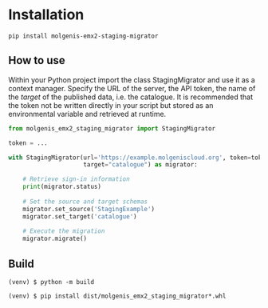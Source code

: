# Installation

```console
pip install molgenis-emx2-staging-migrator
```

## How to use

Within your Python project import the class StagingMigrator and use it as a context manager.
Specify the URL of the server, the API token, the name of the _target_ of the published data, i.e. the catalogue.
It is recommended that the token not be written directly in your script but stored as an environmental variable and retrieved at runtime.

```py
from molgenis_emx2_staging_migrator import StagingMigrator

token = ...

with StagingMigrator(url='https://example.molgeniscloud.org', token=token, 
                     target="catalogue") as migrator:

    # Retrieve sign-in information
    print(migrator.status)
    
    # Set the source and target schemas
    migrator.set_source('StagingExample')
    migrator.set_target('catalogue')
    
    # Execute the migration
    migrator.migrate()

```

## Build

```console
(venv) $ python -m build

(venv) $ pip install dist/molgenis_emx2_staging_migrator*.whl
```
